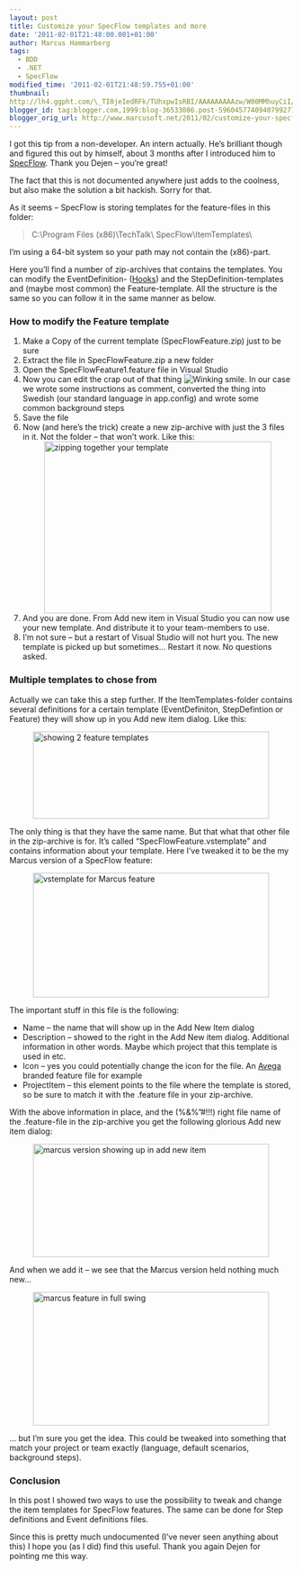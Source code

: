 ```yaml
---
layout: post
title: Customize your SpecFlow templates and more
date: '2011-02-01T21:48:00.001+01:00'
author: Marcus Hammarberg
tags:
  - BDD
  - .NET
  - SpecFlow
modified_time: '2011-02-01T21:48:59.755+01:00'
thumbnail:
http://lh4.ggpht.com/\_TI0jeIedRFk/TUhxpwIsRBI/AAAAAAAAAzw/W00MMhuyCiI/s72-c/wlEmoticon-winkingsmile%5B2%5D.png?imgmax=800
blogger_id: tag:blogger.com,1999:blog-36533086.post-5960457740940799277
blogger_orig_url: http://www.marcusoft.net/2011/02/customize-your-specflow-templates-and.html
---
```



I got this tip from a non-developer. An intern actually. He’s brilliant
though and figured this out by himself, about 3 months after I
introduced him to
<a href="http://www.specflow.org" target="_blank">SpecFlow</a>. Thank
you Dejen – you’re great!

The fact that this is not documented anywhere just adds to the coolness,
but also make the solution a bit hackish. Sorry for that.

As it seems – SpecFlow is storing templates for the feature-files in
this folder:

> C:\Program Files (x86)\TechTalk\\ SpecFlow\ItemTemplates\\

I’m using a 64-bit system so your path may not contain the (x86)-part.

Here you’ll find a number of zip-archives that contains the templates.
You can modify the EventDefinition-
([Hooks](http://www.marcusoft.net/2010/12/using-tags-in-specflow-features.html))
and the StepDefinition-templates and (maybe most common) the
Feature-template. All the structure is the same so you can follow it in
the same manner as below.

### How to modify the Feature template

1. Make a Copy of the current template (SpecFlowFeature.zip) just to be
    sure
2. Extract the file in SpecFlowFeature.zip a new folder
3. Open the SpecFlowFeature1.feature file in Visual Studio
4. Now you can edit the crap out of that thing <img
    src="http://lh4.ggpht.com/_TI0jeIedRFk/TUhxpwIsRBI/AAAAAAAAAzw/W00MMhuyCiI/wlEmoticon-winkingsmile%5B2%5D.png?imgmax=800"
    class="wlEmoticon wlEmoticon-winkingsmile"
    style="border-bottom-style: none; border-right-style: none; border-top-style: none; border-left-style: none"
    alt="Winking smile" />. In our case we wrote some instructions as
    comment, converted the thing into Swedish (our standard language in
    app.config) and wrote some common background steps
5. Save the file
6. Now (and here’s the trick) create a new zip-archive with just the 3
    files in it. Not the folder – that won’t work. Like this:
    [<img
    src="http://lh6.ggpht.com/_TI0jeIedRFk/TUhxq4Pe-GI/AAAAAAAAAz4/rL3RhKU6fl4/zipping%20together%20your%20template_thumb.jpg?imgmax=800"
    title="zipping together your template"
    style="background-image: none; border-bottom: 0px; border-left: 0px; margin: 0px auto; padding-left: 0px; padding-right: 0px; display: block; float: none; border-top: 0px; border-right: 0px; padding-top: 0px"
    data-border="0" width="404" height="305"
    alt="zipping together your template" />](http://lh4.ggpht.com/_TI0jeIedRFk/TUhxqYe6gNI/AAAAAAAAAz0/M8TP3kzZKXk/s1600-h/zipping%20together%20your%20template%5B2%5D.jpg)
7. And you are done. From Add new item in Visual Studio you can now use
    your new template. And distribute it to your team-members to use.
8. I’m not sure – but a restart of Visual Studio will not hurt you. The
    new template is picked up but sometimes... Restart it now. No
    questions asked.

###

### Multiple templates to chose from

Actually we can take this a step further. If the ItemTemplates-folder
contains several definitions for a certain template (EventDefiniton,
StepDefintion or Feature) they will show up in you Add new item dialog.
Like this:

[<img
src="http://lh4.ggpht.com/_TI0jeIedRFk/TUhxsFA_KfI/AAAAAAAAA0A/kODlnn3FMPI/showing%202%20feature%20templates_thumb.jpg?imgmax=800"
title="showing 2 feature templates"
style="background-image: none; border-bottom: 0px; border-left: 0px; margin: 0px auto; padding-left: 0px; padding-right: 0px; display: block; float: none; border-top: 0px; border-right: 0px; padding-top: 0px"
data-border="0" width="420" height="155"
alt="showing 2 feature templates" />](http://lh5.ggpht.com/_TI0jeIedRFk/TUhxrVvTPfI/AAAAAAAAAz8/d5xaUY2UGnU/s1600-h/showing%202%20feature%20templates%5B2%5D.jpg)

The only thing is that they have the same name. But that what that other
file in the zip-archive is for. It’s called “SpecFlowFeature.vstemplate”
and contains information about your template. Here I’ve tweaked it to be
the my Marcus version of a SpecFlow feature:

[<img
src="http://lh3.ggpht.com/_TI0jeIedRFk/TUhxs_hPQ6I/AAAAAAAAA0I/GpeZenKCMLA/vstemplate%20for%20Marcus%20feature_thumb.jpg?imgmax=800"
title="vstemplate for Marcus feature"
style="background-image: none; border-bottom: 0px; border-left: 0px; margin: 0px auto; padding-left: 0px; padding-right: 0px; display: block; float: none; border-top: 0px; border-right: 0px; padding-top: 0px"
data-border="0" width="420" height="221"
alt="vstemplate for Marcus feature" />](http://lh5.ggpht.com/_TI0jeIedRFk/TUhxsW3HH3I/AAAAAAAAA0E/RI6iUjIEbLI/s1600-h/vstemplate%20for%20Marcus%20feature%5B2%5D.jpg)

The important stuff in this file is the following:

- Name – the name that will show up in the Add New Item dialog
- Description – showed to the right in the Add New item dialog.
    Additional information in other words. Maybe which project that this
    template is used in etc.
- Icon – yes you could potentially change the icon for the file. An
    <a href="http://www.avegagroup.se" target="_blank">Avega</a> branded
    feature file for example
- ProjectItem – this element points to the file where the template is
    stored, so be sure to match it with the .feature file in your
    zip-archive.

With the above information in place, and the (%&%”#!!!) right file name
of the .feature-file in the zip-archive you get the following glorious
Add new item dialog:

[<img
src="http://lh5.ggpht.com/_TI0jeIedRFk/TUhxt2_9Y9I/AAAAAAAAA0Q/w2PhA_SoLTI/marcus%20version%20showing%20up%20in%20add%20new%20item_thumb.jpg?imgmax=800"
title="marcus version showing up in add new item"
style="background-image: none; border-bottom: 0px; border-left: 0px; margin: 0px auto; padding-left: 0px; padding-right: 0px; display: block; float: none; border-top: 0px; border-right: 0px; padding-top: 0px"
data-border="0" width="420" height="201"
alt="marcus version showing up in add new item" />](http://lh6.ggpht.com/_TI0jeIedRFk/TUhxteRIsPI/AAAAAAAAA0M/7mwW2FQc3MU/s1600-h/marcus%20version%20showing%20up%20in%20add%20new%20item%5B2%5D.jpg)

And when we add it – we see that the Marcus version held nothing much
new...

[<img
src="http://lh3.ggpht.com/_TI0jeIedRFk/TUhxupRY_JI/AAAAAAAAA0Y/tVUbgTmAb3A/marcus%20feature%20in%20full%20swing_thumb.jpg?imgmax=800"
title="marcus feature in full swing"
style="background-image: none; border-bottom: 0px; border-left: 0px; margin: 0px auto; padding-left: 0px; padding-right: 0px; display: block; float: none; border-top: 0px; border-right: 0px; padding-top: 0px"
data-border="0" width="420" height="237"
alt="marcus feature in full swing" />](http://lh4.ggpht.com/_TI0jeIedRFk/TUhxucEyYtI/AAAAAAAAA0U/1d99xtDet8c/s1600-h/marcus%20feature%20in%20full%20swing%5B2%5D.jpg)

... but I’m sure you get the idea. This could be tweaked into something
that match your project or team exactly (language, default scenarios,
background steps).

### Conclusion

In this post I showed two ways to use the possibility to tweak and
change the item templates for SpecFlow features. The same can be done
for Step definitions and Event definitions files.

Since this is pretty much undocumented (I’ve never seen anything about
this) I hope you (as I did) find this useful. Thank you again Dejen for
pointing me this way.

